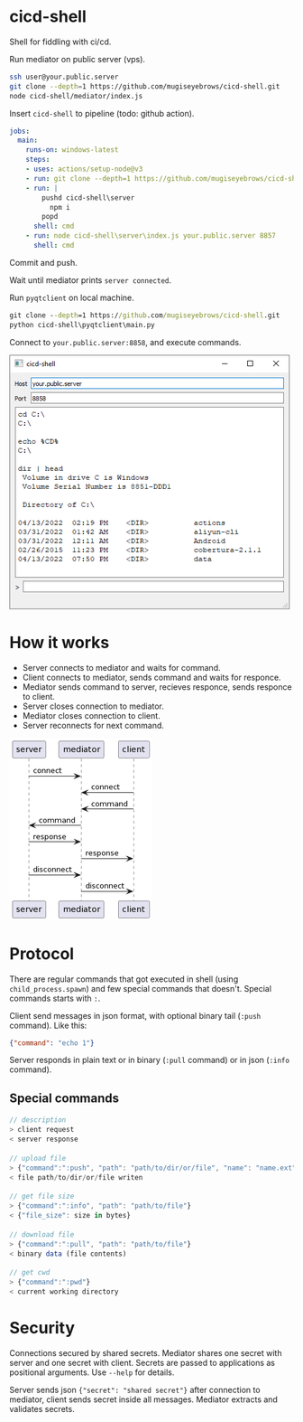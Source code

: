 # cicd-shell

Shell for fiddling with ci/cd.

Run mediator on public server (vps).

```bash
ssh user@your.public.server
git clone --depth=1 https://github.com/mugiseyebrows/cicd-shell.git
node cicd-shell/mediator/index.js
```

Insert `cicd-shell` to pipeline (todo: github action).

```yaml
jobs:
  main:
    runs-on: windows-latest
    steps:
    - uses: actions/setup-node@v3
    - run: git clone --depth=1 https://github.com/mugiseyebrows/cicd-shell.git
    - run: |
        pushd cicd-shell\server
          npm i
        popd
      shell: cmd
    - run: node cicd-shell\server\index.js your.public.server 8857
      shell: cmd
```

Commit and push.

Wait until mediator prints `server connected`.

Run `pyqtclient` on local machine. 

```cmd
git clone --depth=1 https://github.com/mugiseyebrows/cicd-shell.git
python cicd-shell\pyqtclient\main.py
```

Connect to `your.public.server:8858`, and execute commands.

![image](images/pyqtclient.png)

# How it works

- Server connects to mediator and waits for command.
- Client connects to mediator, sends command and waits for responce. 
- Mediator sends command to server, recieves responce, sends responce to client.
- Server closes connection to mediator. 
- Mediator closes connection to client.
- Server reconnects for next command.

![image](images/sequence-diagram.png)

# Protocol

There are regular commands that got executed in shell (using `child_process.spawn`) and few special commands that doesn't. Special commands starts with `:`.

Client send messages in json format, with optional binary tail (`:push` command). Like this:

```json
{"command": "echo 1"}
```

Server responds in plain text or in binary (`:pull` command) or in json (`:info` command).

## Special commands

```javascript
// description
> client request
< server response

// upload file
> {"command":":push", "path": "path/to/dir/or/file", "name": "name.ext", "file_size": size in bytes}binary data (file contents)
< file path/to/dir/or/file writen

// get file size
> {"command":":info", "path": "path/to/file"} 
< {"file_size": size in bytes}

// download file
> {"command":":pull", "path": "path/to/file"}
< binary data (file contents)

// get cwd
> {"command":":pwd"}
< current working directory
```

# Security

Connections secured by shared secrets. Mediator shares one secret with server and one secret with client. Secrets are passed to applications as positional arguments. Use `--help` for details.

Server sends json `{"secret": "shared secret"}` after connection to mediator, client sends secret inside all messages. Mediator extracts and validates secrets.